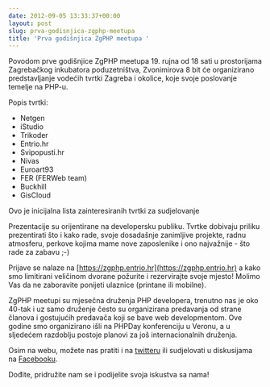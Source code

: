 ```yaml
---
date: 2012-09-05 13:33:37+00:00
layout: post
slug: prva-godisnjica-zgphp-meetupa
title: 'Prva godišnjica ZgPHP meetupa '
---
```


Povodom prve godišnjice ZgPHP meetupa 19. rujna od 18 sati u prostorijama Zagrebačkog inkubatora poduzetništva, Zvonimirova 8 bit će organizirano predstavljanje vodećih tvrtki Zagreba i okolice, koje svoje poslovanje temelje na PHP-u.

Popis tvrtki:

  * Netgen
  * iStudio
  * Trikoder
  * Entrio.hr
  * Svipopusti.hr
  * Nivas
  * Euroart93
  * FER (FERWeb team)
  * Buckhill
  * GisCloud

Ovo je inicijalna lista zainteresiranih tvrtki za sudjelovanje

Prezentacije su orijentirane na developersku publiku. Tvrtke dobivaju priliku prezentirati što i kako rade, svoje dosadašnje zanimljive projekte, radnu atmosferu, perkove kojima mame nove zaposlenike i ono najvažnije - što rade za zabavu ;-)

Prijave se nalaze na [https://zgphp.entrio.hr](https://zgphp.entrio.hr) a kako smo limitirani veličinom dvorane požurite i rezervirajte svoje mjesto! Molimo Vas da ne zaboravite ponijeti ulaznice (printane ili mobilne).

ZgPHP meetupi su mjesečna druženja PHP developera, trenutno nas je oko 40-tak i uz samo druženje često su organizirana predavanja od strane članova i gostujućih predavača koji se bave web developmentom. Ove godine smo organizirano išli na PHPDay konferenciju u Veronu, a u sljedećem razdoblju postoje planovi za još internacionalnih druženja.

Osim na webu, možete nas pratiti i na [twitteru](https://twitter.com/zgphp) ili sudjelovati u diskusijama na [Facebooku](http://www.facebook.com/groups/109975399119270/).

Dođite, pridružite nam se i podijelite svoja iskustva sa nama!
